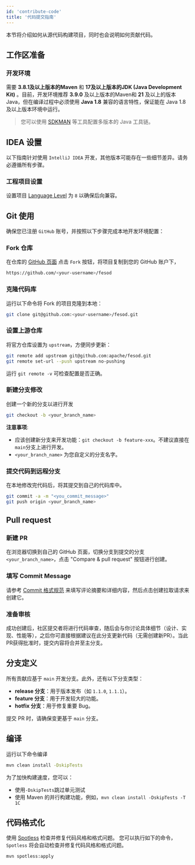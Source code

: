 ```yaml
---
id: 'contribute-code'
title: '代码提交指南'
---
```


本节将介绍如何从源代码构建项目，同时也会说明如何贡献代码。

## 工作区准备

### 开发环境

需要 **3.8.1及以上版本的Maven** 和 **17及以上版本的JDK (Java Development Kit)** 。目前，开发环境推荐 **3.9.0** 及以上版本的Maven和 **21** 及以上的版本Java，但在编译过程中必须使用 **Java 1.8** 兼容的语言特性，保证能在 Java 1.8 及以上版本环境中运行。

> 您可以使用 [SDKMAN](https://sdkman.io/) 等工具配置多版本的 Java 工具链。

## IDEA 设置

以下指南针对使用 `IntelliJ IDEA` 开发，其他版本可能存在一些细节差异。请务必遵循所有步骤。

### 工程项目设置

设置项目 [Language Level](https://www.jetbrains.com/help/idea/project-settings-and-structure.html#language-level) 为 `8` 以确保后向兼容。

## Git 使用

确保您已注册 `GitHub` 账号，并按照以下步骤完成本地开发环境配置：

### Fork 仓库

在仓库的 [GitHub 页面](https://github.com/apache/fesod) 点击 `Fork` 按钮，将项目复制到您的 GitHub 账户下，

```bash
https://github.com/<your-username>/fesod
```

### 克隆代码库

运行以下命令将 Fork 的项目克隆到本地：

```bash
git clone git@github.com:<your-username>/fesod.git
```

### 设置上游仓库

将官方仓库设置为 `upstream`，方便同步更新：

```bash
git remote add upstream git@github.com:apache/fesod.git
git remote set-url --push upstream no-pushing
```

运行 `git remote -v` 可检查配置是否正确。

### 新建分支修改

创建一个新的分支以进行开发

```bash
git checkout -b <your_branch_name>
```

**注意事项**:

- 应该创建新分支来开发功能：`git checkout -b feature-xxx`。不建议直接在`main`分支上进行开发。
- `<your_branch_name>` 为您自定义的分支名字。

### 提交代码到远程分支

在本地修改完代码后，将其提交到自己的代码库中。

```bash
git commit -a -m "<you_commit_message>"
git push origin <your_branch_name>
```

## Pull request

### 新建 PR

在浏览器切换到自己的 GitHub 页面，切换分支到提交的分支 `<your_branch_name>`，点击 "Compare & pull request" 按钮进行创建。

### 填写 Commit Message

请参考 [Commit 格式规范](./commit-format.md) 来填写评论摘要和详细内容，然后点击创建拉取请求来创建它。

### 准备审核

成功创建后，社区提交者将进行代码审查，随后会与你讨论具体细节（设计、实现、性能等），之后你可直接根据建议在此分支更新代码（无需创建新PR）。当此PR获得批准时，提交内容将合并至主分支。

## 分支定义

所有贡献应基于 `main` 开发分支。此外，还有以下分支类型：

- **release 分支**：用于版本发布（如 `1.1.0`, `1.1.1`）。
- **feature 分支**：用于开发较大的功能。
- **hotfix 分支**：用于修复重要 Bug。

提交 PR 时，请确保变更基于 `main` 分支。

## 编译

运行以下命令编译

```bash
mvn clean install -DskipTests
```

为了加快构建速度，您可以：

- 使用`-DskipTests`跳过单元测试
- 使用 Maven 的并行构建功能，例如，`mvn clean install -DskipTests -T 1C`

## 代码格式化

使用 [Spotless](https://github.com/diffplug/spotless) 检查并修复代码风格和格式问题。 您可以执行如下的命令，`Spotless` 将会自动检查并修复代码风格和格式问题。

```bash
mvn spotless:apply
```
